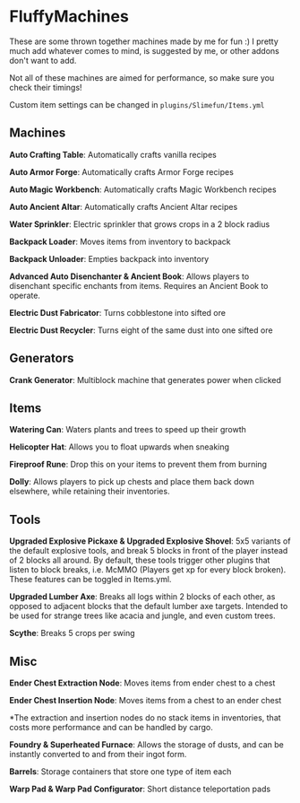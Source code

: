 # FluffyMachines

These are some thrown together machines made by me for fun :)
I pretty much add whatever comes to mind, is suggested by me, or other addons don't want to add.

Not all of these machines are aimed for performance, so make sure you check their timings!

Custom item settings can be changed in `plugins/Slimefun/Items.yml`

## Machines
**Auto Crafting Table**: Automatically crafts vanilla recipes

**Auto Armor Forge**: Automatically crafts Armor Forge recipes

**Auto Magic Workbench**: Automatically crafts Magic Workbench recipes

**Auto Ancient Altar**: Automatically crafts Ancient Altar recipes

**Water Sprinkler**: Electric sprinkler that grows crops in a 2 block radius

**Backpack Loader**: Moves items from inventory to backpack

**Backpack Unloader**: Empties backpack into inventory

**Advanced Auto Disenchanter & Ancient Book**: Allows players to disenchant specific enchants from items. Requires an Ancient Book to operate.

**Electric Dust Fabricator**: Turns cobblestone into sifted ore

**Electric Dust Recycler**: Turns eight of the same dust into one sifted ore

## Generators
**Crank Generator**: Multiblock machine that generates power when clicked

## Items
**Watering Can**: Waters plants and trees to speed up their growth

**Helicopter Hat**: Allows you to float upwards when sneaking

**Fireproof Rune**: Drop this on your items to prevent them from burning

**Dolly**: Allows players to pick up chests and place them back down elsewhere, while retaining their inventories.

## Tools
**Upgraded Explosive Pickaxe & Upgraded Explosive Shovel**: 5x5 variants of the default explosive tools, and break 5 blocks in front of the player instead of 2 blocks all around. By default, these tools trigger other plugins that listen to block breaks, i.e. McMMO (Players get xp for every block broken). These features can be toggled in Items.yml.

**Upgraded Lumber Axe**: Breaks all logs within 2 blocks of each other, as opposed to adjacent blocks that the default lumber axe targets. Intended to be used for strange trees like acacia and jungle, and even custom trees.

**Scythe**: Breaks 5 crops per swing

## Misc
**Ender Chest Extraction Node**: Moves items from ender chest to a chest

**Ender Chest Insertion Node**: Moves items from a chest to an ender chest

*The extraction and insertion nodes do no stack items in inventories, that costs more performance and can be handled by cargo.

**Foundry & Superheated Furnace**: Allows the storage of dusts, and can be instantly converted to and from their ingot form.

**Barrels**: Storage containers that store one type of item each

**Warp Pad & Warp Pad Configurator**: Short distance teleportation pads

